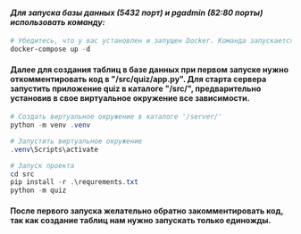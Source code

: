 #### *Для запуска базы данных (5432 порт) и pgadmin (82:80 порты) использовать команду:*

```powershell
# Убедитесь, что у вас установлен и запущен Docker. Команда запускается из директории ./server/ 
docker-compose up -d 
```

#### Далее для создания таблиц в базе данных при первом запуске нужно откомментировать код в "/src/quiz/app.py". Для старта сервера запустить приложение quiz в каталоге "/src/", предварительно установив в свое виртуальное окружение все зависимости.

```powershell
# Создать виртуальное окружение в каталоге '/server/'
python -m venv .venv

# Запустить виртуальное окружение
.venv\Scripts\activate
```

```powershell
# Запуск проекта
cd src
pip install -r .\requrements.txt
python -m quiz
```

#### После первого запуска желательно обратно закомментировать код, так как создание таблиц нам нужно запускать только единожды.
